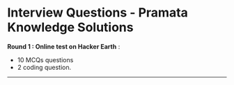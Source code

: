 # Interview Questions - Pramata Knowledge Solutions


**Round 1 : Online test on Hacker Earth** :
- 10 MCQs questions
- 2 coding question.

<hr>